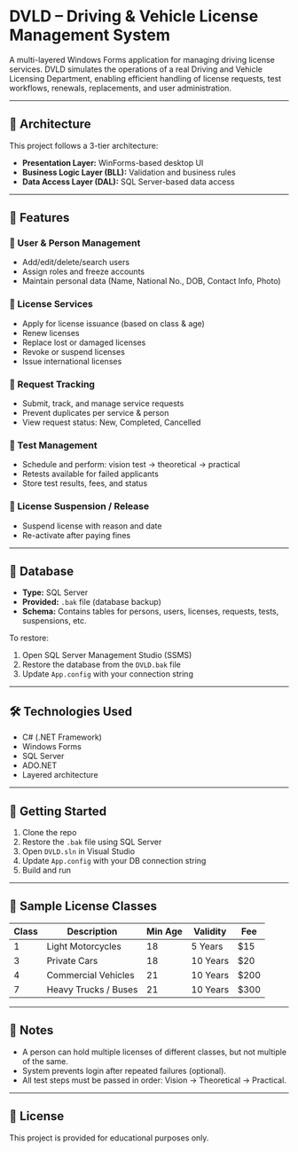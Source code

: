 # DVLD – Driving & Vehicle License Management System

A multi-layered Windows Forms application for managing driving license services. DVLD simulates the operations of a real Driving and Vehicle Licensing Department, enabling efficient handling of license requests, test workflows, renewals, replacements, and user administration.

---

## 🧱 Architecture

This project follows a 3-tier architecture:

- **Presentation Layer:** WinForms-based desktop UI
- **Business Logic Layer (BLL):** Validation and business rules
- **Data Access Layer (DAL):** SQL Server-based data access

---

## 📌 Features

### 👤 User & Person Management
- Add/edit/delete/search users
- Assign roles and freeze accounts
- Maintain personal data (Name, National No., DOB, Contact Info, Photo)

### 🚗 License Services
- Apply for license issuance (based on class & age)
- Renew licenses
- Replace lost or damaged licenses
- Revoke or suspend licenses
- Issue international licenses

### 📝 Request Tracking
- Submit, track, and manage service requests
- Prevent duplicates per service & person
- View request status: New, Completed, Cancelled

### 🧪 Test Management
- Schedule and perform: vision test → theoretical → practical
- Retests available for failed applicants
- Store test results, fees, and status

### 🔁 License Suspension / Release
- Suspend license with reason and date
- Re-activate after paying fines

---

## 💽 Database

- **Type:** SQL Server
- **Provided:** `.bak` file (database backup)
- **Schema:** Contains tables for persons, users, licenses, requests, tests, suspensions, etc.

To restore:
1. Open SQL Server Management Studio (SSMS)
2. Restore the database from the `DVLD.bak` file
3. Update `App.config` with your connection string

---

## 🛠 Technologies Used

- C# (.NET Framework)
- Windows Forms
- SQL Server
- ADO.NET
- Layered architecture

---

## 🚀 Getting Started

1. Clone the repo
2. Restore the `.bak` file using SQL Server
3. Open `DVLD.sln` in Visual Studio
4. Update `App.config` with your DB connection string
5. Build and run

---

## 🧪 Sample License Classes

| Class | Description              | Min Age | Validity | Fee   |
|-------|--------------------------|---------|----------|-------|
| 1     | Light Motorcycles        | 18      | 5 Years  | $15   |
| 3     | Private Cars             | 18      | 10 Years | $20   |
| 4     | Commercial Vehicles      | 21      | 10 Years | $200  |
| 7     | Heavy Trucks / Buses     | 21      | 10 Years | $300  |

---

## 📌 Notes

- A person can hold multiple licenses of different classes, but not multiple of the same.
- System prevents login after repeated failures (optional).
- All test steps must be passed in order: Vision → Theoretical → Practical.

---

## 📁 License

This project is provided for educational purposes only.
